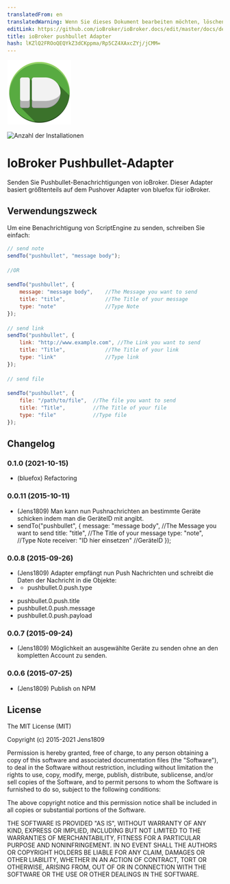 ```yaml
---
translatedFrom: en
translatedWarning: Wenn Sie dieses Dokument bearbeiten möchten, löschen Sie bitte das Feld "translationsFrom". Andernfalls wird dieses Dokument automatisch erneut übersetzt
editLink: https://github.com/ioBroker/ioBroker.docs/edit/master/docs/de/adapterref/iobroker.pushbullet/README.md
title: ioBroker pushbullet Adapter
hash: lKZlQ2FROoQEQYkZ3dCKppma/Rp5CZ4XAxcZYj/jCMM=
---
```

![Logo](../../../en/adapterref/iobroker.pushbullet/admin/pushbullet.png)

![Anzahl der Installationen](http://iobroker.live/badges/pushbullet-stable.svg)

# IoBroker Pushbullet-Adapter
Senden Sie Pushbullet-Benachrichtigungen von ioBroker.
Dieser Adapter basiert größtenteils auf dem Pushover Adapter von bluefox für ioBroker.

## Verwendungszweck
Um eine Benachrichtigung von ScriptEngine zu senden, schreiben Sie einfach:

```javascript
// send note
sendTo("pushbullet", "message body");

//OR

sendTo("pushbullet", {
    message: "message body",    //The Message you want to send
    title: "title",             //The Title of your message
    type: "note"                //Type Note
});

// send link
sendTo("pushbullet", {
    link: "http://www.example.com", //The Link you want to send
    title: "Title",             //The Title of your link
    type: "link"                //Type link
});

// send file

sendTo("pushbullet", {
    file: "/path/to/file",  //The file you want to send
    title: "Title",         //The Title of your file
    type: "file"            //Type file
});
```

<!-- Platzhalter für die nächste Version (am Zeilenanfang):

### __ARBEITEN IN PROGRESS__ -->

## Changelog
### 0.1.0 (2021-10-15)
* (bluefox) Refactoring

### 0.0.11 (2015-10-11)
* (Jens1809) Man kann nun Pushnachrichten an bestimmte Geräte schicken indem man die GeräteID mit angibt.
* sendTo("pushbullet", {
  message: "message body",    //The Message you want to send
  title: "title",             //The Title of your message
  type: "note",                //Type Note
  receiver: "ID hier einsetzen" //GeräteID
  });

### 0.0.8 (2015-09-26)
* (Jens1809) Adapter empfängt nun Push Nachrichten und schreibt die Daten der Nachricht in die Objekte:
* - pushbullet.0.push.type
- pushbullet.0.push.title
- pushbullet.0.push.message
- pushbullet.0.push.payload

### 0.0.7 (2015-09-24)
* (Jens1809) Möglichkeit an ausgewählte Geräte zu senden ohne an den kompletten Account zu senden.

### 0.0.6 (2015-07-25)
* (Jens1809) Publish on NPM

## License

The MIT License (MIT)

Copyright (c) 2015-2021 Jens1809

Permission is hereby granted, free of charge, to any person obtaining a copy
of this software and associated documentation files (the "Software"), to deal
in the Software without restriction, including without limitation the rights
to use, copy, modify, merge, publish, distribute, sublicense, and/or sell
copies of the Software, and to permit persons to whom the Software is
furnished to do so, subject to the following conditions:

The above copyright notice and this permission notice shall be included in
all copies or substantial portions of the Software.

THE SOFTWARE IS PROVIDED "AS IS", WITHOUT WARRANTY OF ANY KIND, EXPRESS OR
IMPLIED, INCLUDING BUT NOT LIMITED TO THE WARRANTIES OF MERCHANTABILITY,
FITNESS FOR A PARTICULAR PURPOSE AND NONINFRINGEMENT. IN NO EVENT SHALL THE
AUTHORS OR COPYRIGHT HOLDERS BE LIABLE FOR ANY CLAIM, DAMAGES OR OTHER
LIABILITY, WHETHER IN AN ACTION OF CONTRACT, TORT OR OTHERWISE, ARISING FROM,
OUT OF OR IN CONNECTION WITH THE SOFTWARE OR THE USE OR OTHER DEALINGS IN
THE SOFTWARE.